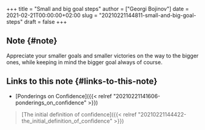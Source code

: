 +++
title = "Small and big goal steps"
author = ["Georgi Bojinov"]
date = 2021-02-21T00:00:00+02:00
slug = "20210221144811-small-and-big-goal-steps"
draft = false
+++

## Note {#note}

Appreciate your smaller goals and smaller victories on the way to the bigger ones, while keeping in mind the bigger goal always of course.


## Links to this note {#links-to-this-note}

-   [Ponderings on Confidence]({{< relref "20210221141606-ponderings_on_confidence" >}})

> [The initial definition of confidence]({{< relref "20210221144422-the_initial_definition_of_confidence" >}})
